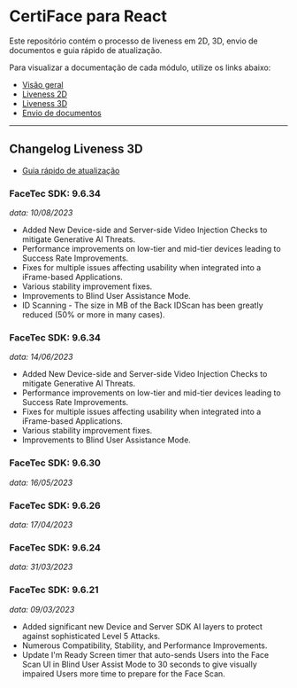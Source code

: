 # CertiFace para React

Este repositório contém o processo de liveness em 2D, 3D, envio de documentos e guia rápido de atualização.

Para visualizar a documentação de cada módulo, utilize os links abaixo:

- [Visão geral](https://github.com/oititec/liveness-react-example/blob/main/src/home/README.md)
- [Liveness 2D](https://github.com/oititec/liveness-react-example/blob/main/src/liveness-2d/README.md)
- [Liveness 3D](https://github.com/oititec/liveness-react-example/blob/main/src/liveness-3d/README.md)
- [Envio de documentos](https://github.com/oititec/liveness-react-example/blob/main/src/send-documents/README.md)

---

## Changelog Liveness 3D

- [Guia rápido de atualização](https://github.com/oititec/liveness-react-example/blob/main/update-guide/README.md)

### FaceTec SDK: 9.6.34

_data: 10/08/2023_

- Added New Device-side and Server-side Video Injection Checks to mitigate Generative AI Threats.
- Performance improvements on low-tier and mid-tier devices leading to Success Rate Improvements.
- Fixes for multiple issues affecting usability when integrated into a iFrame-based Applications.
- Various stability improvement fixes.
- Improvements to Blind User Assistance Mode.
- ID Scanning - The size in MB of the Back IDScan has been greatly reduced (50% or more in many cases).

### FaceTec SDK: 9.6.34

_data: 14/06/2023_

- Added New Device-side and Server-side Video Injection Checks to mitigate Generative AI Threats.
- Performance improvements on low-tier and mid-tier devices leading to Success Rate Improvements.
- Fixes for multiple issues affecting usability when integrated into a iFrame-based Applications.
- Various stability improvement fixes.
- Improvements to Blind User Assistance Mode.

### FaceTec SDK: 9.6.30

_data: 16/05/2023_

### FaceTec SDK: 9.6.26

_data: 17/04/2023_

### FaceTec SDK: 9.6.24

_data: 31/03/2023_

### FaceTec SDK: 9.6.21

_data: 09/03/2023_

- Added significant new Device and Server SDK AI layers to protect against sophisticated Level 5 Attacks.
- Numerous Compatibility, Stability, and Performance Improvements.
- Update I'm Ready Screen timer that auto-sends Users into the Face Scan UI in Blind User Assist Mode to 30 seconds to give visually impaired Users more time to prepare for the Face Scan.
